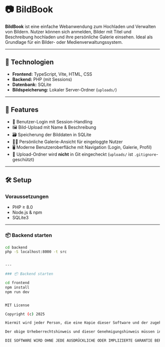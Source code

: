 # 📷 BildBook

**BildBook** ist eine einfache Webanwendung zum Hochladen und Verwalten von Bildern. Nutzer können sich anmelden, Bilder mit Titel und Beschreibung hochladen und ihre persönliche Galerie einsehen. Ideal als Grundlage für ein Bilder- oder Medienverwaltungssystem.

---

## 🧰 Technologien

- **Frontend:** TypeScript, Vite, HTML, CSS  
- **Backend:** PHP (mit Sessions)  
- **Datenbank:** SQLite  
- **Bildspeicherung:** Lokaler Server-Ordner (`uploads/`)

---

## 🚀 Features

- 🔐 Benutzer-Login mit Session-Handling  
- 🖼️ Bild-Upload mit Name & Beschreibung  
- 🗃️ Speicherung der Bilddaten in SQLite  
- 🧑‍🎨 Persönliche Galerie-Ansicht für eingeloggte Nutzer  
- 🖥️ Moderne Benutzeroberfläche mit Navigation (Login, Galerie, Profil)  
- 📂 Upload-Ordner wird **nicht** in Git eingecheckt (`uploads/` ist `.gitignore`-geschützt)

---

## 🛠️ Setup

### Voraussetzungen

- PHP ≥ 8.0  
- Node.js & npm  
- SQLite3

---

### 📦 Backend starten

```bash
cd backend
php -S localhost:8000 -t src


---

### 📦 Backend starten

cd frontend
npm install
npm run dev


MIT License

Copyright (c) 2025

Hiermit wird jeder Person, die eine Kopie dieser Software und der zugehörigen Dokumentationsdateien (die "Software") erhält, die Erlaubnis erteilt, die Software uneingeschränkt zu nutzen, einschließlich und ohne Einschränkung des Rechts, sie zu verwenden, zu kopieren, zu modifizieren, zusammenzuführen, zu veröffentlichen, zu verbreiten, zu unterlizenzieren und/oder zu verkaufen, und Personen, denen die Software zur Verfügung gestellt wird, dies unter den folgenden Bedingungen zu gestatten:

Der obige Urheberrechtshinweis und dieser Genehmigungshinweis müssen in allen Kopien oder wesentlichen Teilen der Software enthalten sein.

DIE SOFTWARE WIRD OHNE JEDE AUSDRÜCKLICHE ODER IMPLIZIERTE GARANTIE BEREITGESTELLT, EINSCHLIESSLICH DER GARANTIEN DER MARKTGÄNGIGKEIT, DER EIGNUNG FÜR EINEN BESTIMMTEN ZWECK UND DER NICHTVERLETZUNG. IN KEINEM FALL SIND DIE AUTOREN ODER COPYRIGHTINHABER FÜR JEGLICHEN SCHADEN ODER ANDERE HAFTUNGSANSPRÜCHE VERANTWORTLICH.
